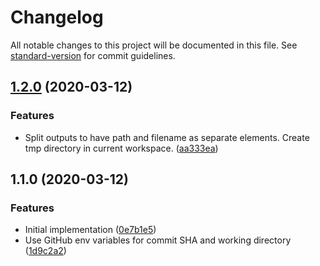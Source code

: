 # Changelog

All notable changes to this project will be documented in this file. See [standard-version](https://github.com/conventional-changelog/standard-version) for commit guidelines.

## [1.2.0](https://github.com/get-carefull/aws-lambda-packager/compare/v1.1.0...v1.2.0) (2020-03-12)


### Features

* Split outputs to have path and filename as separate elements. Create tmp directory in current workspace. ([aa333ea](https://github.com/get-carefull/aws-lambda-packager/commit/aa333eadd8f8dd1c3b34f51a783f83d473d991f5))

## 1.1.0 (2020-03-12)


### Features

* Initial implementation ([0e7b1e5](https://github.com/get-carefull/aws-lambda-packager/commit/0e7b1e5c81f556ed5efc0873d2605711f8b93e88))
* Use GitHub env variables for commit SHA and working directory ([1d9c2a2](https://github.com/get-carefull/aws-lambda-packager/commit/1d9c2a2770230f17c2aa7a78bc7f63c8d4199cf7))
